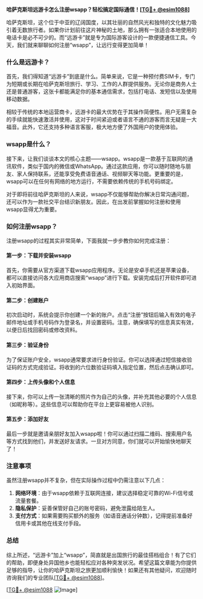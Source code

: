 **哈萨克斯坦远游卡怎么注册wsapp？轻松搞定国际通信！[[TG💪+ @esim1088](https://t.me/s/esim1088)]**

哈萨克斯坦，这个位于中亚的辽阔国度，以其壮丽的自然风光和独特的文化魅力吸引着无数旅行者。如果你计划前往这片神秘的土地，那么拥有一张适合本地使用的电话卡是必不可少的。而“远游卡”就是专为国际游客设计的一款便捷通信工具。今天，我们就来聊聊如何注册“wsapp”，让远行变得更加简单！

### 什么是远游卡？

首先，我们得知道“远游卡”到底是什么。简单来说，它是一种预付费SIM卡，专门为短期或长期在哈萨克斯坦旅行、学习、工作的人群提供服务。无论你是商务人士还是普通游客，这张卡都能满足你的基本通信需求，包括打电话、发短信以及使用移动数据。

相较于传统的本地运营商卡，远游卡的最大优势在于其操作简便性。用户无需复杂的手续就能快速激活并使用，这对于时间紧迫或者语言不通的游客而言无疑是一大福音。此外，它还支持多种语言客服，极大地方便了外国用户的使用体验。

### wsapp是什么？

接下来，让我们谈谈本文的核心主题——wsapp。wsapp是一款基于互联网的通讯软件，类似于国内的微信或WhatsApp。通过这款应用，你可以随时随地与朋友、家人保持联系，还能享受免费语音通话、视频聊天等功能。更重要的是，wsapp可以在任何有网络的地方运行，不需要依赖传统的手机号码绑定。

对于即将前往哈萨克斯坦的人来说，wsapp不仅能够帮助你解决日常沟通问题，还可以作为一款社交平台结识新朋友。因此，在出发前掌握如何注册和使用wsapp显得尤为重要。

### 如何注册wsapp？

注册wsapp的过程其实非常简单，下面我就一步步教你如何完成注册：

#### 第一步：下载并安装wsapp

首先，你需要从官方渠道下载wsapp应用程序。无论是安卓手机还是苹果设备，都可以直接访问各大应用商店搜索“wsapp”进行下载。安装完成后打开软件即可进入初始界面。

#### 第二步：创建账户

初次启动时，系统会提示你创建一个新的账户。点击“注册”按钮后输入有效的电子邮件地址或手机号码作为登录名，并设置密码。注意，确保填写的信息真实有效，以便日后找回密码或修改资料。

#### 第三步：验证身份

为了保证账户安全，wsapp通常要求进行身份验证。你可以选择通过短信接收验证码的方式完成验证。将收到的六位数验证码填入指定位置，然后点击确认即可。

#### 第四步：上传头像和个人信息

接下来，你可以上传一张清晰的照片作为自己的头像，并补充其他必要的个人信息（如昵称等）。这些信息可以帮助你在平台上更容易被他人识别。

#### 第五步：添加好友

最后一步就是邀请亲朋好友加入wsapp啦！你可以通过扫描二维码、搜索用户名等方式找到他们，并发送好友请求。一旦对方同意，你们就可以开始愉快地聊天了！

### 注意事项

虽然注册wsapp并不复杂，但在实际操作过程中仍需注意以下几点：

1. **网络环境**：由于wsapp依赖于互联网连接，建议选择稳定可靠的Wi-Fi信号或流量套餐。
2. **隐私保护**：妥善保管好自己的账号密码，避免泄露给陌生人。
3. **支付方式**：如果需要购买额外的服务（如语音通话分钟数），记得提前准备好信用卡或其他在线支付手段。

### 总结

综上所述，“远游卡”加上“wsapp”，简直就是出国旅行的最佳搭档组合！有了它们的帮助，即便身处异国他乡也能轻松应对各种突发状况。希望这篇文章能为你提供足够的指导，让你的哈萨克斯坦之旅更加顺利愉快！如果还有其他疑问，欢迎随时咨询我们的专业团队[[TG💪+ @esim1088](https://t.me/s/esim1088)]。

[[TG💪+ @esim1088](https://t.me/s/esim1088) ![Image](https://i.postimg.cc/4NQfJmqS/Snipaste-2025-05-13-00-14-12.png)]